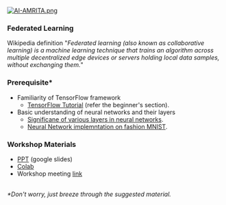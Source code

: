[![AI-AMRITA.png](https://i.postimg.cc/tRK5ncxm/AI-AMRITA.png)](https://postimg.cc/rz9WvQgS)
### Federated Learning 
Wikipedia definition "<i>Federated learning (also known as collaborative learning) is a machine learning technique that trains an algorithm across multiple decentralized edge devices or servers holding local data samples, without exchanging them.</i>"

### Prerequisite*
- Familiarity of TensorFlow framework
  - [TensorFlow Tutorial](https://www.tensorflow.org/tutorials) (refer the beginner's section).
- Basic understanding of neural networks and their layers
  - [Significane of various layers in neural networks](https://iq.opengenus.org/purpose-of-different-layers-in-ml/#:~:text=Layers%20are%20made%20up%20of,to%20the%20number%20of%20layers.). 
  - [Neural Network implemntation on fashion MNIST](https://becominghuman.ai/step-by-step-neural-network-tutorial-for-beginner-cc71a04eedeb).

### Workshop Materials<br>
- [PPT](https://docs.google.com/presentation/d/1jyFnKU7uLYM58w2nzq2BqLQ5xMuBibfloJCS2MFZrgE/edit?usp=sharing) (google slides)
- [Colab](https://colab.research.google.com/drive/1VuEO2BX0T-pLXTYQmBsVLvPBRSaLq1OI?usp=sharing)
- Workshop meeting [link](https://amritauniv.sharepoint.com/sites/AIAmrita/Shared%20Documents/Forms/AllItems.aspx?id=%2Fsites%2FAIAmrita%2FShared%20Documents%2FGeneral%2FRecordings%2FMeeting%20in%20%5FGeneral%5F%2D20211023%5F150616%2DMeeting%20Recording%2Emp4&parent=%2Fsites%2FAIAmrita%2FShared%20Documents%2FGeneral%2FRecordings)
<br>
<i>*Don't worry, just breeze through the suggested material.</i>
